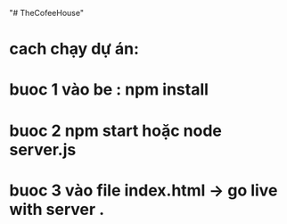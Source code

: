 
"# TheCofeeHouse" 
# cach chạy dự án:
# buoc 1 vào be : npm install   
# buoc 2  npm start hoặc node server.js
# buoc 3 vào file index.html -> go live with server .


